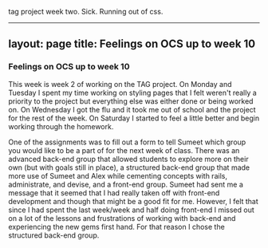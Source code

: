 tag project week two. Sick.  Running out of css. 

---
layout: page
title: Feelings on OCS up to week 10
---
<h3>Feelings on OCS up to week 10</h3>

This week is week 2 of working on the TAG project. On Monday and Tuesday I spent my time working on styling pages that I felt weren't really a priority to the project but everything else was either done or being worked on. On Wednesday I got the flu and it took me out of school and the project for the rest of the week. On Saturday I started to feel a little better and begin working through the homework.  

One of the assignments was to fill out a form to tell Sumeet which group you would like to be a part of for the next week of class.  There was an advanced back-end group that allowed students to explore more on their own (but with goals still in place), a structured back-end group that made more use of Sumeet and Alex while cementing concepts with rails, administrate, and devise, and a front-end group.  Sumeet had sent me a message that it seemed that I had really taken off with front-end development and though that might be a good fit for me.  However, I felt that since I had spent the last week/week and half doing front-end I missed out on a lot of the lessons and frustrations of working with back-end and experiencing the new gems first hand.  For that reason I chose the structured back-end group.